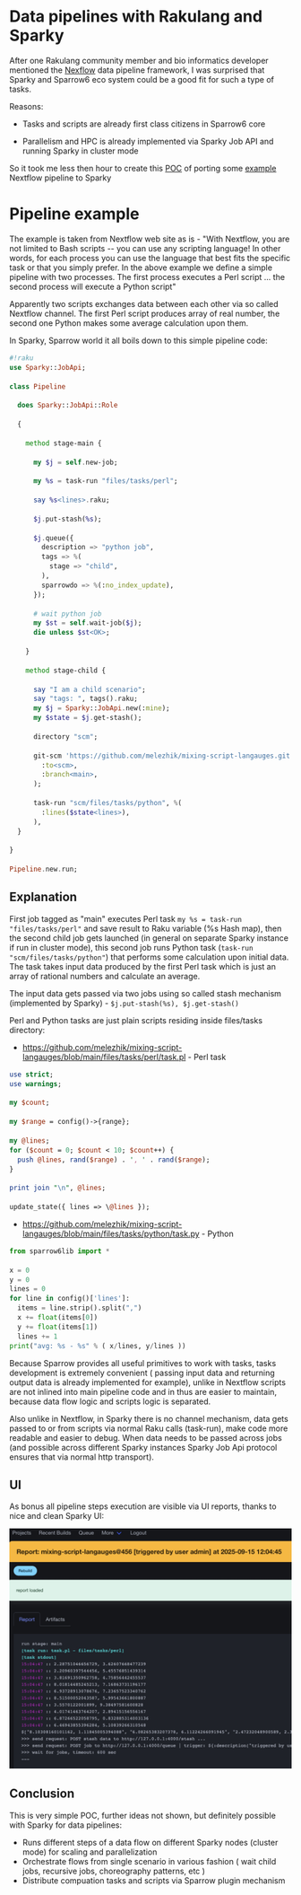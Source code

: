 # Data pipelines with Rakulang and Sparky

After one Rakulang community member and bio informatics developer  mentioned the [Nexflow](ttps://nextflow.io) data pipeline framework, I was surprised that Sparky and Sparrow6 eco system could be a good fit for such a type of tasks.

Reasons:

* Tasks and scripts are already first class citizens in Sparrow6 core

* Parallelism and HPC is already implemented via Sparky Job API and running Sparky in cluster mode

So it took me less then hour to create this [POC](https://github.com/melezhik/mixing-script-langauges/tree/main) 
of porting some [example](https://nextflow.io/mixing-scripting-languages.html) Nextflow pipeline to Sparky

# Pipeline example

The example is taken from Nextflow web site as is - "With Nextflow, you are not limited to Bash scripts -- you can use any scripting language! 
In other words, for each process you can use the language that best fits the specific task or that you simply prefer.
In the above example we define a simple pipeline with two processes.
The first process executes a Perl script ... the second process will execute a Python script"

Apparently two scripts exchanges data between each other via so called Nextflow channel. The first Perl script produces
array of real number, the second one Python makes some average calculation upon them.

In Sparky, Sparrow world it all boils down to this simple pipeline code:

```raku
#!raku
use Sparky::JobApi;

class Pipeline

  does Sparky::JobApi::Role

  {

    method stage-main {

      my $j = self.new-job;

      my %s = task-run "files/tasks/perl";
  
      say %s<lines>.raku;

      $j.put-stash(%s);

      $j.queue({
        description => "python job", 
        tags => %(
          stage => "child",
        ),
        sparrowdo => %(:no_index_update),
      });

      # wait python job
      my $st = self.wait-job($j);
      die unless $st<OK>;
  
    } 

    method stage-child {

      say "I am a child scenario";
      say "tags: ", tags().raku;
      my $j = Sparky::JobApi.new(:mine);
      my $state = $j.get-stash();

      directory "scm";

      git-scm 'https://github.com/melezhik/mixing-script-langauges.git', %(
        :to<scm>,
        :branch<main>,
      );

      task-run "scm/files/tasks/python", %(
        :lines($state<lines>),
      ),
  }

}

Pipeline.new.run;
```

## Explanation

First job tagged as "main" executes Perl task `my %s = task-run "files/tasks/perl"` and save result to Raku variable (%s Hash map), 
then the second child job gets launched (in general on separate Sparky instance if run in cluster mode), 
this second job runs Python task (`task-run "scm/files/tasks/python"`) that performs some calculation upon initial data. 
The task takes input data produced by the first Perl task which is just an array of rational numbers and calculate an average.

The input data gets passed via two jobs using so called stash mechanism 
(implemented by Sparky) - `$j.put-stash(%s), $j.get-stash()`

Perl and Python tasks are just plain scripts residing inside files/tasks directory:

- https://github.com/melezhik/mixing-script-langauges/blob/main/files/tasks/perl/task.pl - Perl task

```perl
use strict;
use warnings;

my $count;

my $range = config()->{range};

my @lines;
for ($count = 0; $count < 10; $count++) {
  push @lines, rand($range) . ', ' . rand($range);
}

print join "\n", @lines;

update_state({ lines => \@lines });
```

- https://github.com/melezhik/mixing-script-langauges/blob/main/files/tasks/python/task.py - Python

```python
from sparrow6lib import *

x = 0
y = 0
lines = 0
for line in config()['lines']:
  items = line.strip().split(",")
  x += float(items[0])
  y += float(items[1])
  lines += 1
print("avg: %s - %s" % ( x/lines, y/lines ))
```

Because Sparrow provides all useful primitives to work with tasks, tasks development is extremely convenient (
passing input data and returning output data is already implemented for example), unlike in Nextflow scripts are not
inlined into main pipeline code and in thus are easier to maintain, because data flow logic and scripts logic is separated.

Also unlike in Nextflow, in Sparky there is no channel mechanism, data gets passed to or from scripts via normal Raku calls (task-run),
make code more readable and easier to debug. When data needs to be passed across jobs (and possible across different Sparky instances 
Sparky Job Api protocol ensures that via normal http transport).

## UI

As bonus all pipeline steps execution are visible via UI reports, thanks to nice and clean Sparky UI:

![child-job.jpeg](https://github.com/melezhik/mixing-script-langauges/blob/main/screenshots/main-job.jpeg)


## Conclusion

This is very simple POC, further ideas not shown, but definitely possible with Sparky for data pipelines:

- Runs different steps of a data flow on different Sparky nodes (cluster mode) for scaling and parallelization
- Orchestrate flows from single scenario in various fashion ( wait child jobs, recursive jobs, choreography patterns, etc )
- Distribute compuation tasks and scripts via Sparrow plugin mechanism
 
